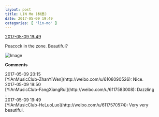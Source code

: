 ```yaml
---
layout: post
title: LIN Mo (林墨)
date: 2017-05-09 19:49
categories: [ 'lin-mo' ]
---
```


<div class="weibo-info">
  <a href="http://weibo.com/6108312042/F2ldC72Ge">2017-05-09 19:49</a>
</div>

Peacock in the zone. Beautiful?

<!-- more -->

![Image](https://wx3.sinaimg.cn/mw690/006FnQZYgy1fffcpsv6o4j32c02c0npd.jpg)

**Comments**

<div class="weibo-info">2017-05-09 20:15</div>
[YiAnMusicClub-ZhanYiWen](http://weibo.com/u/6108090526): Nice.

<div class="weibo-info">2017-05-09 19:50</div>
[YiAnMusicClub-FangXiangRui](http://weibo.com/u/6117583008): Dazzling …

<div class="weibo-info">2017-05-09 19:49</div>
[YiAnMusicClub-HeLuoLuo](http://weibo.com/u/6117570574): Very very beautiful.
